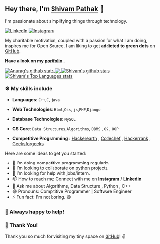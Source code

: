 
## Hey there, I'm **[Shivam Pathak](https://www.linkedin.com/in/shivam-r-pathak/)** :wave:

I'm passionate about simplifying things through technology.

 [![LinkedIn](https://img.shields.io/static/v1.svg?label=LinkedIn&message=@ShivamPathak&logo=linkedin&style=flat&color=blue)](https://www.linkedin.com/in/shivam-r-pathak/)
 [![Instagram](https://img.shields.io/static/v1.svg?label=Instagram&message=@ShivamPathak&logo=Instagram&style=flat&color=blue)](https://www.instagram.com/_.shiivam._/)
 
 My charitable motivation, coupled with a passion for what I am doing, inspires me for Open Source. 
I am liking to get **addicted to green dots** on [GitHub](https://github.com/Shivam-Pathak?tab=repositories).


**Have a look on my [portfolio](https://Shivam-Pathak.github.io/) .** 

  <a href="https://github.com/Shivam-Pathak/github-readme-stats">
    <img align="center" src="https://github-readme-stats.vercel.app/api?username=Shivam-Pathak&show_icons=true&include_all_commits=true&theme=buefy&hide_border=true" alt="Anurag's github stats" />
  </a>
  <a href="https://github.com/Shivam-Pathak/github-readme-stats">
    <img align="center" src="https://github-readme-stats.vercel.app/api/top-langs/?username=Shivam-Pathak&layout=compact&theme=buefy&hide_border=true" />
  </a>


<a href="https://github.com/Shivam-Pathak/">
  <img align="center" src="https://github-readme-stats.vercel.app/api?username=Shivam-Pathak&hide=issues&show_icons=true" alt="Shivam's github stats" />
</a>
<a href="https://github.com/Shivam-Pathak/">
  <img align="center" src="https://github-readme-stats.vercel.app/api/top-langs/?username=Shivam-Pathak&layout=compact" alt="Shivam's Top Languages stats"  />
</a>


### :gear: My skills include:

- **Languages**: `C++`,`C`, `java`

- **Web Technologies**: `Html`,`Css`, `js`,`PHP`,`Django`

- **Database Technologies**: `MySQL` 

- **CS Core**: `Data Structures`,`Algorithms`, `DBMS` , `OS` , `OOP`

- **Competitive Programming** : [Hackerearth](https://www.hackerearth.com/@shivampathak848) , [Codechef](https://www.codechef.com/users/shad0ww) , [Hackerrank](https://www.hackerrank.com/shivampathak848) , [Geeksforgeeks](https://auth.geeksforgeeks.org/user/shad0w/practice/)
    
Here are some ideas to get you started:

- 🌱 I’m doing competitive programming regularly.
- 👯 I’m looking to collaborate on python projects.
- 🤔 I’m looking for help with jobs/intern.
- 📫 How to reach me: Connect with me on **[Instagram](https://www.instagram.com/_.shiivam._/)** / **[Linkedin](https://www.linkedin.com/in/shivam-r-pathak/)**  
- 💬 Ask me about Algorithms, Data Structure , Python , C++ 
- 😄 Pronouns: Compititive Programmer | Software Engineer 
- ⚡ Fun fact: I'm not boring. 😄 


### :handshake: Always happy to help!



### :hugs: Thank You!
Thank you so much for visiting my tiny space on [GitHub](https://github.com/Shivam-Pathak)! :v: 


